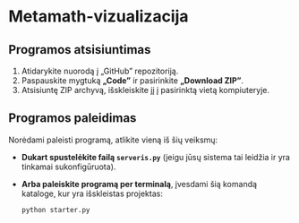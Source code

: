 # Metamath-vizualizacija

## Programos atsisiuntimas

1. Atidarykite nuorodą į „GitHub” repozitoriją.
2. Paspauskite mygtuką **„Code”** ir pasirinkite **„Download ZIP”**.
3. Atsisiuntę ZIP archyvą, išskleiskite jį į pasirinktą vietą kompiuteryje.

## Programos paleidimas

Norėdami paleisti programą, atlikite vieną iš šių veiksmų:

- **Dukart spustelėkite failą `serveris.py`** (jeigu jūsų sistema tai leidžia ir yra tinkamai sukonfigūruota).
- **Arba paleiskite programą per terminalą**, įvesdami šią komandą kataloge, kur yra išskleistas projektas:

  ```bash
  python starter.py
